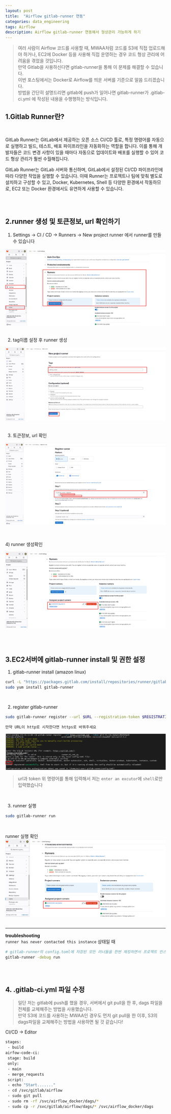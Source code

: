 ```yaml
---
layout: post
title:  "Airflow gitlab-runner 연동"
categories: data_engineering
tags: Airflow
description: Airflow gitlab-runner 연동해서 형상관리 가능하게 하기
---
```

> 여러 사람이 Airflow 코드를 사용할 때, MWAA처럼 코드를 S3에 직접 업로드해야 하거나, EC2에 Docker 등을 사용해 직접 운영하는 경우 코드 형상 관리에 어려움을 겪었을 것입니다. <br>
> 만약 Gitlab을 사용하신다면 gitlab-runner을 통해 이 문제를 해결할 수 있습니다.<br>
> 이번 포스팅에서는 Docker로 Airflow를 띄운 서버를 기준으로 말씀 드리겠습니다. <br>
> 방법을 간단히 설명드리면 gitlab에 push가 일어나면 gitlab-runner가 .gitlab-ci.yml 에 작성된 내용을 수행행하는 방식입니다.<br>
> 



<h2>
    <span class = "jjw_h2_style">1.Gitlab Runner란? </span>
</h2>
<br>

GitLab Runner는 GitLab에서 제공하는 오픈 소스 CI/CD 툴로, 특정 명령어를 자동으로 실행하고 빌드, 테스트, 배포 파이프라인을 자동화하는 역할을 합니다. 이를 통해 개발자들은 코드 변경 사항이 있을 때마다 자동으로 업데이트와 배포를 실행할 수 있어 코드 형상 관리가 훨씬 수월해집니다.

GitLab Runner는 GitLab 서버와 통신하며, GitLab에서 설정된 CI/CD 파이프라인에 따라 다양한 작업을 실행할 수 있습니다. 이때 Runner는 프로젝트나 팀에 맞춰 별도로 설치하고 구성할 수 있고, Docker, Kubernetes, Shell 등 다양한 환경에서 작동하므로, EC2 또는 Docker 환경에서도 유연하게 사용할 수 있습니다.

<br><br>

<h2>
    <span class = "jjw_h2_style">2.runner 생성 및 토큰정보, url 확인하기 </span>
</h2>

1) Settings → CI / CD → Runners -> New project runner 에서 runner를 만들 수 있습니다

![Xixia](/assets/images/dataengineer/20241018gitlabrunner1.png)
<br><br>

2) tag이름 설정 후 runner 생성

![Xixia](/assets/images/dataengineer/20241018gitlabrunner2.png)
<br><br>

3) 토큰정보, url 확인

![Xixia](/assets/images/dataengineer/20241018gitlabrunner3.png)

<br><br>
4) runner 생성확인

![Xixia](/assets/images/dataengineer/20241018gitlabrunner4.png)

<br><br>

<h2>
    <span class = "jjw_h2_style">3.EC2서버에 gitlab-runner install 및 권한 설정</span>
</h2>

1) gitlab-runner install (amazon linux)
~~~bash
curl -L "https://packages.gitlab.com/install/repositories/runner/gitlab-runner/script.rpm.sh" | sudo bash
sudo yum install gitlab-runner
~~~
<br>

2) register gitlab-runner
~~~bash
sudo gitlab-runner register --url $URL --registration-token $REGISTRATION_TOKEN
~~~
`만약 URL이 http로 시작한다면 https로 바꿔주세요`

![Xixia](/assets/images/dataengineer/20241018gitlabrunner5.png)
> url과 token 위 명령어를 통해 입력해서 저는 `enter an excutor`에 `shell`로만 입력했습니다

<br>


3) runner 실행
~~~bash
sudo gitlab-runner run
~~~
<br>

runner 실행 확인
![Xixia](/assets/images/dataengineer/20241018gitlabrunner6.png)
<br><br>

---------------------------------
**troubleshooting** <br>
`runner has never contacted this instance` 상태일 때

~~~bash
# gitlab-runner의 config.toml에 저장된 모든 러너들을 한번 체킹하면서 프로젝트 인스턴스와 연결을 수행
gitlab-runner -debug run
~~~

<br><br>

<h2>
    <span class = "jjw_h2_style">4. .gitlab-ci.yml 파일 수정</span>
</h2>

> 일단 저는 gitlab에 push를 했을 경우, 서버에서 git pull을 한 후, dags 파일을 전체를 교체해주는 방법을 사용했습니다.<br>
> 만약 S3에 코드를 사용하는 MWAA인 경우도 먼저 git pull을 한 이후, S3의 dags파일을 교체해주는 방법을 사용하면 될 것 같습니다!

CI/CD -> Editor
~~~bash
stages:
 - build
airfow-code-ci:
 stage: build
 only:
 - main
 - merge_requests
 script:
 - echo "Start......."
 - cd /svc/gitlab/airflow
 - sudo git pull
 - sudo rm -rf /svc/airflow_docker/dags/*
 - sudo cp -r /svc/gitlab/airflow/dags/* /svc/airflow_docker/dags
~~~


